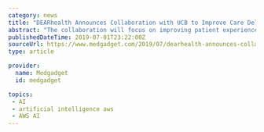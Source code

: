```yaml
---
category: news
title: "DEARhealth Announces Collaboration with UCB to Improve Care Delivery Through New Technology for Patients Living with Epilepsy"
abstract: "The collaboration will focus on improving patient experiences and their health outcomes with the hope of reducing the overall medical costs and is built on DEARhealth’s software system to empower value-based disease management through Artificial ..."
publishedDateTime: 2019-07-01T23:22:00Z
sourceUrl: https://www.medgadget.com/2019/07/dearhealth-announces-collaboration-with-ucb-to-improve-care-delivery-through-new-technology-for-patients-living-with-epilepsy.html
type: article

provider:
  name: Medgadget
  id: medgadget

topics:
 - AI
 - artificial intelligence aws
 - AWS AI
---
```

